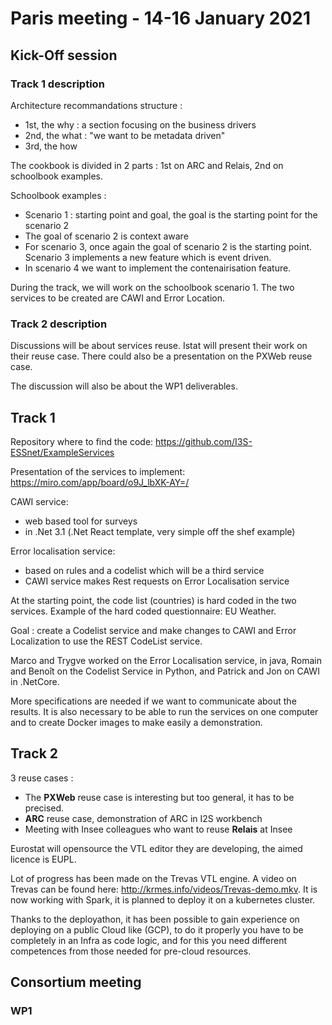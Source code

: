 # Paris meeting - 14-16 January 2021

## Kick-Off session

### Track 1 description

Architecture recommandations structure :
* 1st, the why : a section focusing on the business drivers
* 2nd, the what : "we want to be metadata driven"
* 3rd, the how

The cookbook is divided in 2 parts : 1st on ARC and Relais, 2nd on schoolbook examples.

Schoolbook examples :
* Scenario 1 : starting point and goal, the goal is the starting point for the scenario 2
* The goal of scenario 2 is context aware
* For scenario 3, once again the goal of scenario 2 is the starting point. Scenario 3 implements a new feature which is event driven.
* In scenario 4 we want to implement the contenairisation feature.

During the track, we will work on the schoolbook scenario 1. The two services to be created are CAWI and Error Location.

### Track 2 description

Discussions will be about services reuse. Istat will present their work on their reuse case. There could also be a presentation on the PXWeb reuse case.

The discussion will also be about the WP1 deliverables.

## Track 1

Repository where to find the code: https://github.com/I3S-ESSnet/ExampleServices

Presentation of the services to implement: https://miro.com/app/board/o9J_lbXK-AY=/

CAWI service:
* web based tool for surveys
* in .Net 3.1 (.Net React template, very simple off the shef example)

Error localisation service:
* based on rules and a codelist which will be a third service
* CAWI service makes Rest requests on Error Localisation service

At the starting point, the code list (countries) is hard coded in the two services. Example of the hard coded questionnaire: EU Weather. 

Goal : create a Codelist service and make changes to CAWI and Error Localization to use the REST CodeList service.

Marco and Trygve worked on the Error Localisation service, in  java, Romain and Benoît on the Codelist Service in Python, and Patrick and Jon on CAWI in .NetCore.

More specifications are needed if we want to communicate about the results. It is also necessary to be able to run the services on one computer and to create Docker images to make easily a demonstration.

## Track 2

3 reuse cases :
* The **PXWeb** reuse case is interesting but too general, it has to be precised.
* **ARC** reuse case, demonstration of ARC in I2S workbench
* Meeting with Insee colleagues who want to reuse **Relais** at Insee

Eurostat will opensource the VTL editor they are developing, the aimed licence is EUPL.

Lot of progress has been made on the Trevas VTL engine. A video on Trevas can be found here: http://krmes.info/videos/Trevas-demo.mkv. It is now working with Spark, it is planned to deploy it on a kubernetes cluster.

Thanks to the deployathon, it has been possible to gain experience on deploying on a public Cloud like (GCP), to do it properly you have to be completely in an Infra as code logic, and for this you need different competences from those needed for pre-cloud resources.

## Consortium meeting

### WP1



